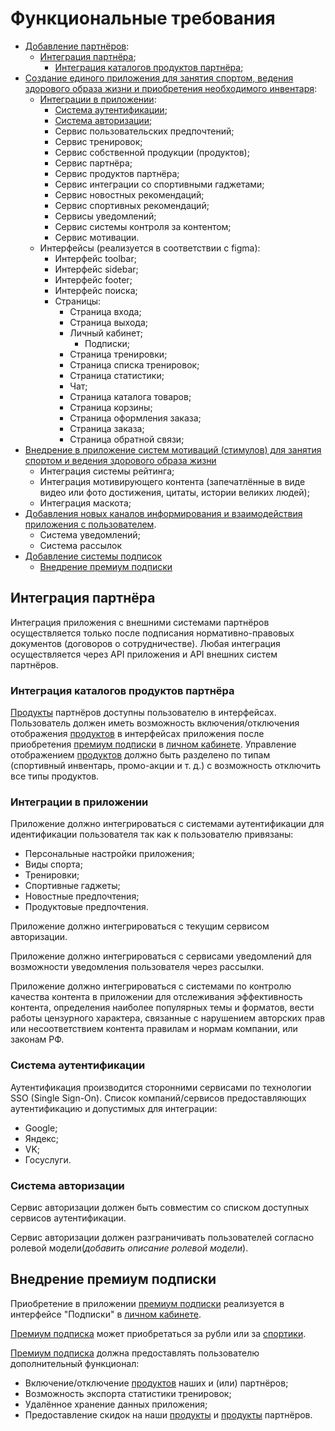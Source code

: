 # Функциональные требования

- [Добавление партнёров](001_Бизнес-требование.md#добавление-партнёров):
  - [Интеграция партнёра](#интеграция-партнёра);
    - [Интеграция каталогов продуктов партнёра](#интеграция-каталогов-продуктов-партнёра);
- [Создание единого приложения для занятия спортом, ведения здорового образа жизни и приобретения необходимого инвентаря](001_Бизнес-требование.md#создание-единого-приложения-для-занятия-спортом-ведения-здорового-образа-жизни-и-приобретения-необходимого-инвентаря):
  - [Интеграции в приложении](#интеграции-в-приложении):
    - [Система аутентификации](#система-аутентификации);
    - [Система авторизации](#система-авторизации);
    - Сервис пользовательских предпочтений;
    - Сервис тренировок;
    - Сервис собственной продукции (продуктов);
    - Сервис партнёра;
    - Сервис продуктов партнёра;
    - Сервис интеграции со спортивными гаджетами;
    - Сервис новостных рекомендаций;
    - Сервис спортивных рекомендаций;
    - Сервисы уведомлений;
    - Сервис системы контроля за контентом;
    - Сервис мотивации.
  - Интерфейсы (реализуется в соответствии с figma):
    - Интерфейс toolbar;
    - Интерфейс sidebar;
    - Интерфейс footer;
    - Интерфейс поиска;
    - Страницы:
      - Страница входа;
      - Страница выхода;
      - Личный кабинет;
        - Подписки;
      - Страница тренировки;
      - Страница списка тренировок;
      - Страница статистики;
      - Чат;
      - Страница каталога товаров;
      - Страница корзины;
      - Страница оформления заказа;
      - Страница заказа;
      - Страница обратной связи;
- [Внедрение в приложение систем мотиваций (стимулов) для занятия спортом и ведения здорового образа жизни](001_Бизнес-требование.md#внедрение-в-приложение-систем-мотиваций-стимулов-для-занятия-спортом-и-ведения-здорового-образа-жизни)
  - Интеграция системы рейтинга;
  - Интеграция мотивирующего контента (запечатлённые в виде видео или фото достижения, цитаты, истории великих людей);
  - Интеграция маскота;
- [Добавления новых каналов информирования и взаимодействия приложения с пользователем](001_Бизнес-требование.md#добавления-новых-каналов-информирования-и-взаимодействия-приложения-с-пользователем).
  - Система уведомлений;
  - Система рассылок
- [Добавление системы подписок](001_Бизнес-требование.md#добавление-системы-подписок)
  - [Внедрение премиум подписки](#внедрение-премиум-подписки)

## Интеграция партнёра

Интеграция приложения с внешними системами партнёров осуществляется только после подписания нормативно-правовых документов (договоров о сотрудничестве). Любая интеграция осуществляется через API приложения и API внешних систем партнёров.

### Интеграция каталогов продуктов партнёра

[Продукты](000_Терминология.md#product) партнёров доступны пользователю в интерфейсах. Пользователь должен иметь возможность включения/отключения отображения [продуктов](000_Терминология.md#product) в интерфейсах приложения после приобретения [премиум подписки](000_Терминология.md#premium_subscription) в [личном кабинете](000_Терминология.md#user_lk). Управление отображением [продуктов](000_Терминология.md#product) должно быть разделено по типам (спортивный инвентарь, промо-акции и т. д.) с возможность отключить все типы продуктов.

### Интеграции в приложении

Приложение должно интегрироваться с системами аутентификации для идентификации пользователя так как к пользователю привязаны:

- Персональные настройки приложения;
- Виды спорта;
- Тренировки;
- Спортивные гаджеты;
- Новостные предпочтения;
- Продуктовые предпочтения.

Приложение должно интегрироваться с текущим сервисом авторизации.

Приложение должно интегрироваться с сервисами уведомлений для возможности уведомления пользователя через рассылки.

Приложение должно интегрироваться с системами по контролю качества контента в приложении для отслеживания эффективность контента, определения наиболее популярных темы и форматов, вести работы цензурного характера, связанные с нарушением авторских прав или несоответствием контента правилам и нормам компании, или законам РФ.

### Система аутентификации

Аутентификация производится сторонними сервисами по технологии SSO (Single Sign-On). Список компаний/сервисов предоставляющих аутентификацию и допустимых для интеграции:

- Google;
- Яндекс;
- VK;
- Госуслуги.

### Система авторизации

Сервис авторизации должен быть совместим со списком доступных сервисов аутентификации.

Сервис авторизации должен разграничивать пользователей согласно ролевой модели(_добавить описание ролевой модели_).

## Внедрение премиум подписки

Приобретение в приложении [премиум подписки](000_Терминология.md#premium_subscription) реализуется в интерфейсе "Подписки" в [личном кабинете](000_Терминология.md#user_lk).

[Премиум подписка](000_Терминология.md#premium_subscription) может приобретаться за рубли или за [спортики](000_Терминология.md#sportick).

[Премиум подписка](000_Терминология.md#premium_subscription) должна предоставлять пользователю дополнительный функционал:

- Включение/отключение [продуктов](000_Терминология.md#product) наших и (или) партнёров;
- Возможность экспорта статистики тренировок;
- Удалённое хранение данных приложения;
- Предоставление скидок на наши [продукты](000_Терминология.md#product) и [продукты](000_Терминология.md#product) партнёров.
